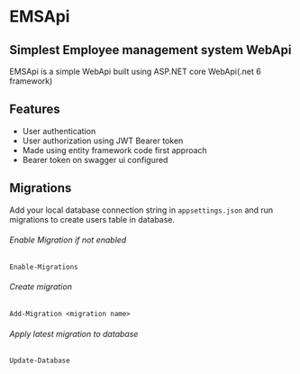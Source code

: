 ﻿# EMSApi

## Simplest Employee management system WebApi
EMSApi is a simple WebApi built using ASP.NET core WebApi(.net 6 framework)

## Features
- User authentication
- User authorization using JWT Bearer token
- Made using entity framework code first approach
- Bearer token on swagger ui configured

## Migrations
Add your local database connection string in `appsettings.json` and run migrations to create users table in database.

###### Enable Migration if not enabled
```
Enable-Migrations 
```
###### Create migration
```
Add-Migration <migration name>
```
###### Apply latest migration to database

```
Update-Database
```